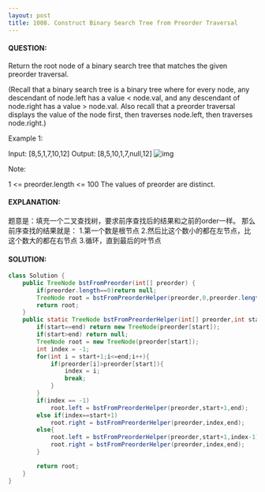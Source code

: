```yaml
---
layout: post
title: 1008. Construct Binary Search Tree from Preorder Traversal
---
```

#### QUESTION:
Return the root node of a binary search tree that matches the given preorder traversal.

(Recall that a binary search tree is a binary tree where for every node, any descendant of node.left has a value < node.val, and any descendant of node.right has a value > node.val.  Also recall that a preorder traversal displays the value of the node first, then traverses node.left, then traverses node.right.)

 

Example 1:

Input: [8,5,1,7,10,12]
Output: [8,5,10,1,7,null,12]
![img](https://assets.leetcode.com/uploads/2019/03/06/1266.png)
 

Note: 

1 <= preorder.length <= 100
The values of preorder are distinct.

#### EXPLANATION:

题意是：填充一个二叉查找树，要求前序查找后的结果和之前的order一样。
那么前序查找的结果就是：
1.第一个数是根节点
2.然后比这个数小的都在左节点，比这个数大的都在右节点
3.循环，直到最后的叶节点

#### SOLUTION:
```JAVA
class Solution {
    public TreeNode bstFromPreorder(int[] preorder) {
        if(preorder.length==0)return null;
        TreeNode root = bstFromPreorderHelper(preorder,0,preorder.length-1);
        return root;
    }
    public static TreeNode bstFromPreorderHelper(int[] preorder,int start,int end){
        if(start==end) return new TreeNode(preorder[start]);
        if(start>end) return null;
        TreeNode root = new TreeNode(preorder[start]);
        int index = -1;
        for(int i = start+1;i<=end;i++){
            if(preorder[i]>preorder[start]){
                index = i;
                break;
            }
        }
        if(index == -1)
            root.left = bstFromPreorderHelper(preorder,start+1,end);
        else if(index==start+1)
            root.right = bstFromPreorderHelper(preorder,index,end);
        else{
            root.left = bstFromPreorderHelper(preorder,start+1,index-1);
            root.right = bstFromPreorderHelper(preorder,index,end);
        }

        return root;
    }
}
```
